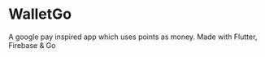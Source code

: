 # WalletGo
A google pay inspired app which uses points as money. Made with Flutter, Firebase &amp; Go
